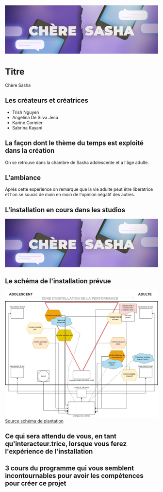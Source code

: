 ![banniere.png](medias/banniere.png)

# Titre

Chère Sasha

## Les créateurs et créatrices

* Trish Nguyen
* Angelina De Silva Jeca
* Karine Cormier
* Sabrina Kayani

## La façon dont le thème du temps est exploité dans la création

On se retrouve dans la chambre de Sasha adolescente et a l'âge adulte.

## L'ambiance

Après cette expérience on remarque que la vie adulte peut être libératrice et l'on se soucis de moin en moin de l'opinion négatif des autres.

## L'installation en cours dans les studios 

![banniere.png](medias/banniere.png)

## Le schéma de l'installation prévue 

![plantation.jpeg](medias/plantation.jpeg)
[Source schéma de plantation](https://tim-montmorency.com/2022/projets/Chere-Sasha/docs/web/index.html)

## Ce qui sera attendu de vous, en tant qu'interacteur.trice, lorsque vous ferez l'expérience de l'installation



## 3 cours du programme qui vous semblent incontournables pour avoir les compétences pour créer ce projet



